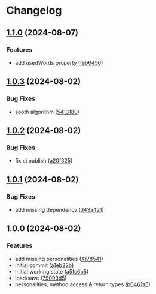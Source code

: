 # Changelog

## [1.1.0](https://github.com/chenasraf/megahal.js/compare/v1.0.3...v1.1.0) (2024-08-07)


### Features

* add usedWords property ([feb6456](https://github.com/chenasraf/megahal.js/commit/feb6456f2ec84ce2938a71e5ba2971af3876e7b0))

## [1.0.3](https://github.com/chenasraf/megahal.js/compare/v1.0.2...v1.0.3) (2024-08-02)


### Bug Fixes

* sooth algorithm ([5413180](https://github.com/chenasraf/megahal.js/commit/5413180b0534b22a806d83f63a67240d4cb90958))

## [1.0.2](https://github.com/chenasraf/megahal.js/compare/v1.0.1...v1.0.2) (2024-08-02)


### Bug Fixes

* fix ci publish ([a20f325](https://github.com/chenasraf/megahal.js/commit/a20f325f587118c69f045f16d9c9665f1c90fd5a))

## [1.0.1](https://github.com/chenasraf/megahal.js/compare/v1.0.0...v1.0.1) (2024-08-02)


### Bug Fixes

* add missing dependency ([d43a421](https://github.com/chenasraf/megahal.js/commit/d43a421cb6ba6f274ba793e4ac3ea005767e488c))

## 1.0.0 (2024-08-02)


### Features

* add missing personalities ([4178541](https://github.com/chenasraf/megahal.js/commit/41785410d7df0c16984c32f091931ceac4967d7d))
* initial commit ([a1eb22b](https://github.com/chenasraf/megahal.js/commit/a1eb22bf71bc14b772c21789a233405da8e4dfc1))
* initial working state ([a5fc6b5](https://github.com/chenasraf/megahal.js/commit/a5fc6b5c21a7ea74f6134731e3ed248e523ae8f6))
* load/save ([79093d5](https://github.com/chenasraf/megahal.js/commit/79093d56537538373f626f9325194e45251e0a1d))
* personalities, method access & return types ([b0461a5](https://github.com/chenasraf/megahal.js/commit/b0461a50239fc58d15988f325a42945751044cbd))
